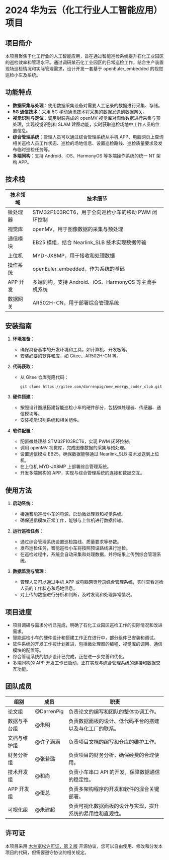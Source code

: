 # 2024 华为云（化工行业人工智能应用）项目

## 项目简介
本项目聚焦于化工行业的人工智能应用，旨在通过智能巡检系统提升石化工业园区的巡检效率和管理水平。通过调研某石化工业园区的日常巡检工作，结合生产装置现场巡检情况和实际管理需求，设计开发一套基于 openEuler_embedded 的视觉巡检小车及系统。

## 功能特点
- **数据采集与处理**：使用数据采集设备对需要人工记录的数据进行采集、存储。
- **5G 通信技术**：采用 5G 移动通讯技术将采集的数据发送到数据网关。
- **视觉识别与定位**：调用封装完成的 openMV 视觉库对图像数据进行采集与预处理，实现视觉识别和 SLAM 建图功能，实时获取巡检场地中工作人员的位置信息。
- **综合管理系统**：管理人员可以通过综合管理系统从手机 APP、电脑网页上查询相关巡检人员工作状态、巡检的场地信息、设置巡检路线、巡检质量要求及发布临时巡检任务等。
- **多端同构**：支持 Android、iOS、HarmonyOS 等多端操作系统的统一 NT 架构 APP。

## 技术栈
| 技术领域 | 技术细节 |
| --- | --- |
| 微处理器 | STM32F103RCT6，用于全向巡检小车的移动 PWM 闭环控制 |
| 视觉库 | openMV，用于图像数据的采集与预处理 |
| 通信模块 | EB25 模组，结合 Nearlink_SLB 技术实现数据传输 |
| 上位机 | MYD-JX8MP，用于接收和处理数据 |
| 操作系统 | openEuler_embedded，作为系统的基础 |
| APP 开发 | 多端同构，支持 Android、iOS、HarmonyOS 等主流手机系统 |
| 数据网关 | AR502H-CN，用于部署综合管理系统 |

## 安装指南
1. **环境准备**：
   - 确保具备基本的开发环境和工具，如计算机、开发板等。
   - 安装必要的软件和库，如 Gitee、AR502H-CN 等。

2. **代码获取**：
   - 从 Gitee 仓库克隆代码：
     ```
     git clone https://gitee.com/darrenpig/new_energy_coder_club.git
     ```

3. **硬件搭建**：
   - 按照设计图纸搭建智能巡检小车的硬件部分，包括微处理器、传感器、通信模块等。
   - 安装视觉识别系统和相关组件。

4. **软件配置**：
   - 配置微处理器 STM32F103RCT6，实现 PWM 闭环控制。
   - 调用 openMV 视觉库，完成图像数据的采集与预处理。
   - 设置通信模块 EB25，确保数据能够通过 Nearlink_SLB 技术发送到上位机。
   - 在上位机 MYD-JX8MP 上部署综合管理系统。
   - 开发多端同构的 APP，实现与综合管理系统的连接和数据交互。

## 使用方法
1. **启动系统**：
   - 接通智能巡检小车的电源，启动微处理器和视觉系统。
   - 确保通信模块正常工作，能够与上位机进行数据传输。

2. **运行巡检任务**：
   - 通过综合管理系统设置巡检路线、质量要求等参数。
   - 发布巡检任务，智能巡检小车将按照预设路线进行巡检。
   - 在巡检过程中，系统会自动采集和处理数据，并将结果上传到综合管理系统。

3. **数据监测与管理**：
   - 管理人员可以通过手机 APP 或电脑网页登录综合管理系统，实时查看巡检人员的工作状态和场地信息。
   - 对上传的数据进行分析和判断，及时发现和处理异常情况。

## 项目进度
- 项目调研与需求分析已完成，明确了石化工业园区巡检工作的实际情况和改进需求。
- 智能巡检小车的硬件设计和搭建工作正在进行中，部分组件已安装和调试。
- 软件系统的开发工作按计划推进，包括微处理器的编程、视觉库的调用、通信模块的配置等。
- 综合管理系统的初步设计已完成，正在进一步完善和优化。
- 多端同构的 APP 开发工作已启动，正在实现与综合管理系统的连接和数据交互功能。

## 团队成员
| 组别 | 成员 | 职责 |
| --- | --- | --- |
| 论文组 | @DarrenPig | 负责论文的编写和团队的整体协调工作。 |
| 数据与平台组 | @朱明 | 负责数据面板的设计、低代码平台的搭建以及与化工厂的联系。 |
| 文档与维护组 | @许子涵涵 | 负责项目文档的编写和仓库的维护工作。 |
| 财务分析组 | @张若璐 | 负责项目的财务分析，确保经费的合理使用。 |
| 技术开发组 | @和尚 | 负责小车串口 API 的开发，保障数据通信的稳定性。 |
| APP 开发组 | @蛋总 | 负责多架构程序的开发和软件的混合关键部署。 |
| 可视化组 | @朱建超 | 负责可视化数据面板的设计与实现，提升系统的易用性和直观性。 |

## 许可证
本项目采用 [木兰宽松许可证，第 2 版](LICENSE.md) 开源协议，您可以自由使用、修改和分发本项目的代码，但需要遵守协议的相关规定。